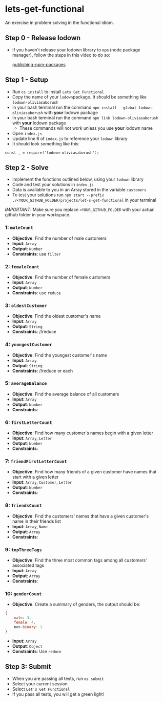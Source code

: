 # lets-get-functional

An exercise in problem solving in the functional idiom.

## Step 0 - Release lodown
 - If you haven't release your lodown library to `npm` (node package manager), follow the steps in this video to do so:

    [publishing-npm-packages](https://docs.npmjs.com/getting-started/publishing-npm-packages)

## Step 1 - Setup
 - Run `os install` to install `Lets Get Functional`
 - Copy the name of your `lodown`package. It should be something like `lodown-oliviasaborush`
 - In your bash terminal run the command `npm install --global lodown-oliviasaborush` with **your** lodown package
 - In your bash terminal run the command `npm link lodown-oliviasaborush` with **your** lodown package
    - These commands will not work unless you use **your** lodown name 
 - Open `index.js`
 - Update line 6 of `index.js` to reference your `lodown` library
 - It should look something like this:

```
const _ = require('lodown-oliviasaborush');
```

## Step 2 - Solve
 - Implement the functions outlined below, using your `lodown` library
 - Code and test your solutions in `index.js`
 - Data is available to you in an Array stored in the variable `customers`
 - To test your solutions run `npm start --prefix ./<YOUR_GITHUB_FOLDER/projects/let-s-get-functional` in your terminal  
 
 _IMPORTANT_: Make sure you replace `<YOUR_GITHUB_FOLDER` with your actual github folder in your workspace.

### 1: `maleCount`
 - **Objective**: Find the number of male customers
 - **Input**: `Array`
 - **Output**: `Number`
 - **Constraints**: use `filter`

### 2: `femaleCount`
 - **Objective**: Find the number of female customers
 - **Input**: `Array`
 - **Output**: `Number`
 - **Constraints**: use `reduce`

### 3: `oldestCustomer`
 - **Objective**: Find the oldest customer's name
 - **Input**: `Array`
 - **Output**: `String`
 - **Constraints**: //reduce

### 4: `youngestCustomer`
 - **Objective**: Find the youngest customer's name
 - **Input**: `Array`
 - **Output**: `String`
 - **Constraints**: //reduce or each

### 5: `averageBalance`
 - **Objective**: Find the average balance of all customers
 - **Input**: `Array`
 - **Output**: `Number`
 - **Constraints**:

### 6: `firstLetterCount`
 - **Objective**: Find how many customer's names begin with a given letter
 - **Input**: `Array`, `Letter`
 - **Output**: `Number`
 - **Constraints**:

### 7: `friendFirstLetterCount`
 - **Objective**: Find how many friends of a given customer have names that start with a given letter
 - **Input**: `Array`, `Customer`, `Letter`
 - **Output**: `Number`
 - **Constraints**:

### 8: `friendsCount`
 - **Objective**: Find the customers' names that have a given customer's name in their friends list
 - **Input**: `Array`, `Name`
 - **Output**: `Array`
 - **Constraints**:

### 9: `topThreeTags`
 - **Objective**: Find the three most common tags among all customers' associated tags
 - **Input**: `Array`
 - **Output**: `Array`
 - **Constraints**:

### 10: `genderCount`
 - **Objective**: Create a summary of genders, the output should be:
```javascript
{
    male: 3,
    female: 4,
    non-binary: 1
}
```
 - **Input**: `Array`
 - **Output**: `Object`
 - **Constraints**: Use `reduce`


## Step 3: Submit
 - When you are passing all tests, run `os submit`
 - Select your current session
 - Select `Let's Get Functional`
 - If you pass all tests, you will get a green light!
